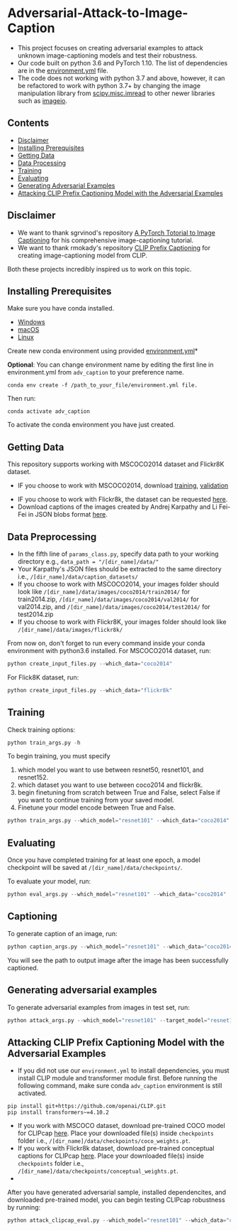 # Adversarial-Attack-to-Image-Caption
- This project focuses on creating adversarial examples to attack unknown image-captioning models and test their robustness.
- Our code built on python 3.6 and PyTorch 1.10. The list of dependencies are in the [environment.yml](environment.yml) file.
- The code does not working with python 3.7 and above, however, it can be refactored to work with python 3.7+ by changing the image manipulation library from [scipy.misc.imread](https://docs.scipy.org/doc/scipy-1.1.0/reference/generated/scipy.misc.imread.html) to other newer libraries such as [imageio](https://imageio.readthedocs.io/en/v2.8.0/userapi.html). 

## Contents
- [Disclaimer](#Disclaimer)
- [Installing Prerequisites](#Installing-Prerequisites)
- [Getting Data](#Getting-Data)
- [Data Processing](#Data-Processing)
- [Training](#Training)
- [Evaluating](#Evaluating)
- [Generating Adversarial Examples](#Generating-adversarial-examples)
- [Attacking CLIP Prefix Captioning Model with the Adversarial Examples](#Attacking-CLIP-Prefix-Captioning-Model-with-the-Adversarial-Examples)

## Disclaimer
- We want to thank sgrvinod's repository [A PyTorch Totorial to Image Captioning](https://github.com/sgrvinod/a-PyTorch-Tutorial-to-Image-Captioning) for his comprehensive image-captioning tutorial.
- We want to thank rmokady's repository [CLIP Prefix Captioning](https://github.com/rmokady/CLIP_prefix_caption) for creating image-captioning model from CLIP.

Both these projects incredibly inspired us to work on this topic.

## Installing Prerequisites
Make sure you have conda installed.
- [Windows](https://conda.io/projects/conda/en/latest/user-guide/install/windows.html)
- [macOS](https://conda.io/projects/conda/en/latest/user-guide/install/macos.html)
- [Linux](https://conda.io/projects/conda/en/latest/user-guide/install/linux.html)


Create new conda environment using provided [environment.yml](environment.yml)*

**Optional**: You can change environment name by editing the first line in environment.yml from `adv_caption` to your preference name.
```
conda env create -f /path_to_your_file/environment.yml file.
```

<!-- ```
conda create -n "[your_environment_name]" python=3.6 
``` -->

Then run:
```
conda activate adv_caption
```

To activate the conda environment you have just created.

<!-- After that, install [requirement.txt](https://github.com/katsamapol/Adversarial-Attack-to-Image-Caption/blob/main/requirements.txt) with conda install command.
```
conda install --file /path_to_your_file/requirements.txt
``` -->

## Getting Data
This repository supports working with MSCOCO2014 dataset and Flickr8K dataset.
- IF you choose to work with MSCOCO2014, download [training](http://images.cocodataset.org/zips/train2014.zip), [validation](http://images.cocodataset.org/zips/val2014.zip)
<!-- , and [test](http://images.cocodataset.org/zips/test2014.zip). -->
- IF you choose to work with Flickr8k, the dataset can be requested [here](https://forms.illinois.edu/sec/1713398).
- Download captions of the images created by Andrej Karpathy and Li Fei-Fei in JSON blobs format [here](https://cs.stanford.edu/people/karpathy/deepimagesent/caption_datasets.zip).

## Data Preprocessing
- In the fifth line of `params_class.py`, specify data path to your working directory e.g., `data_path = "/[dir_name]/data/"`
- Your Karpathy's JSON files should be extracted to the same directory i.e., `/[dir_name]/data/caption_datasets/`
- If you choose to work with MSCOCO2014, your images folder should look like `/[dir_name]/data/images/coco2014/train2014/` for train2014.zip, `/[dir_name]/data/images/coco2014/val2014/` for val2014.zip, and `/[dir_name]/data/images/coco2014/test2014/` for test2014.zip
- If you choose to work with Flickr8K, your images folder should look like `/[dir_name]/data/images/flickr8k/`

From now on, don't forget to run every command inside your conda environment with python3.6 installed.
For MSCOCO2014 dataset, run:
```python
python create_input_files.py --which_data="coco2014"
```
For Flick8K dataset, run:
```python
python create_input_files.py --which_data="flickr8k"
```

## Training
Check training options: 
```python
python train_args.py -h
```
To begin training, you must specify
1. which model you want to use between resnet50, resnet101, and resnet152.
2. which dataset you want to use between coco2014 and flickr8k.
3. begin finetuning from scratch between True and False, select False if you want to continue training from your saved model.
4. Finetune your model encode between True and False.
```python
python train_args.py --which_model="resnet101" --which_data="coco2014" --start_from_scratch="True" --fine_tune_encoder="True"

```
## Evaluating

Once you have completed training for at least one epoch, a model checkpoint will be saved at `/[dir_name]/data/checkpoints/`.

To evaluate your model, run:
```python
python eval_args.py --which_model="resnet101" --which_data="coco2014"
```

## Captioning

To generate caption of an image, run:
```python
python caption_args.py --which_model="resnet101" --which_data="coco2014" --img="[path_to_the_image]"
```
You will see the path to output image after the image has been successfully captioned.

## Generating adversarial examples

To generate adversarial examples from images in test set, run:
```python
python attack_args.py --which_model="resnet101" --target_model="resnet101" --which_data="coco2014" --epsilon=0.004 --export_caption="True" --export_original_image="True" --export_perturbed_image="True"
```

## Attacking CLIP Prefix Captioning Model with the Adversarial Examples
- If you did not use our `environment.yml` to install dependencies, you must install CLIP module and transformer module first. Before running the following command, make sure conda `adv_caption` environment is still activated.
```
pip install git+https://github.com/openai/CLIP.git
pip install transformers~=4.10.2
```
- If you work with MSCOCO dataset, download pre-trained COCO model for CLIPcap [here](https://drive.google.com/file/d/1IdaBtMSvtyzF0ByVaBHtvM0JYSXRExRX/). Place your downloaded file(s) inside `checkpoints` folder i.e., `/[dir_name]/data/checkpoints/coco_weights.pt`.
- If you work with Flickr8k dataset, download pre-trained conceptual captions for CLIPcap [here](https://drive.google.com/file/d/14pXWwB4Zm82rsDdvbGguLfx9F8aM7ovT/). Place your downloaded file(s) inside `checkpoints` folder i.e., `/[dir_name]/data/checkpoints/conceptual_weights.pt`.
- 
After you have generated adversarial sample, installed dependencites, and downloaded pre-trained model, you can begin testing CLIPcap robustness by running:
```python
python attack_clipcap_eval.py --which_model="resnet101" --which_data="coco2014" --epsilon=0.004
```

